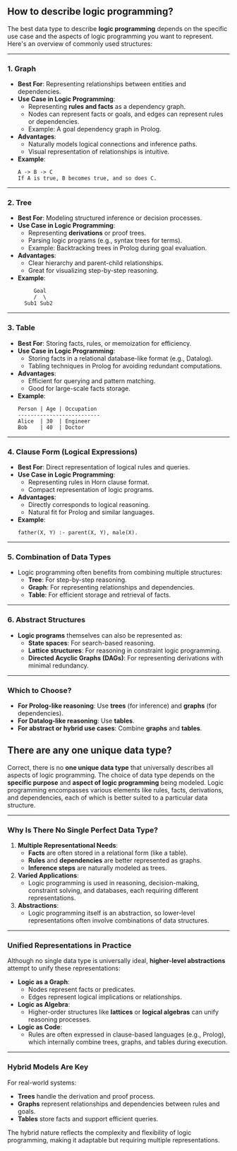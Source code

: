 ## How to describe logic programming?

The best data type to describe **logic programming** depends on the specific use case and the aspects of logic programming you want to represent. Here's an overview of commonly used structures:

---

### **1. Graph**
- **Best For**: Representing relationships between entities and dependencies.
- **Use Case in Logic Programming**:
  - Representing **rules and facts** as a dependency graph.
  - Nodes can represent facts or goals, and edges can represent rules or dependencies.
  - Example: A goal dependency graph in Prolog.
- **Advantages**:
  - Naturally models logical connections and inference paths.
  - Visual representation of relationships is intuitive.
- **Example**:
  ```text
  A -> B -> C
  If A is true, B becomes true, and so does C.
  ```

---

### **2. Tree**
- **Best For**: Modeling structured inference or decision processes.
- **Use Case in Logic Programming**:
  - Representing **derivations** or proof trees.
  - Parsing logic programs (e.g., syntax trees for terms).
  - Example: Backtracking trees in Prolog during goal evaluation.
- **Advantages**:
  - Clear hierarchy and parent-child relationships.
  - Great for visualizing step-by-step reasoning.
- **Example**:
  ```text
       Goal
       /  \
    Sub1 Sub2
  ```

---

### **3. Table**
- **Best For**: Storing facts, rules, or memoization for efficiency.
- **Use Case in Logic Programming**:
  - Storing facts in a relational database-like format (e.g., Datalog).
  - Tabling techniques in Prolog for avoiding redundant computations.
- **Advantages**:
  - Efficient for querying and pattern matching.
  - Good for large-scale facts storage.
- **Example**:
  ```text
  Person | Age | Occupation
  --------------------------
  Alice  | 30  | Engineer
  Bob    | 40  | Doctor
  ```

---

### **4. Clause Form (Logical Expressions)**
- **Best For**: Direct representation of logical rules and queries.
- **Use Case in Logic Programming**:
  - Representing rules in Horn clause format.
  - Compact representation of logic programs.
- **Advantages**:
  - Directly corresponds to logical reasoning.
  - Natural fit for Prolog and similar languages.
- **Example**:
  ```text
  father(X, Y) :- parent(X, Y), male(X).
  ```

---

### **5. Combination of Data Types**
- Logic programming often benefits from combining multiple structures:
  - **Tree**: For step-by-step reasoning.
  - **Graph**: For representing relationships and dependencies.
  - **Table**: For efficient storage and retrieval of facts.

---

### **6. Abstract Structures**
- **Logic programs** themselves can also be represented as:
  - **State spaces**: For search-based reasoning.
  - **Lattice structures**: For reasoning in constraint logic programming.
  - **Directed Acyclic Graphs (DAGs)**: For representing derivations with minimal redundancy.

---

### **Which to Choose?**
- **For Prolog-like reasoning**: Use **trees** (for inference) and **graphs** (for dependencies).
- **For Datalog-like reasoning**: Use **tables**.
- **For abstract or hybrid use cases**: Combine **graphs** and **tables**.


## There are any one unique data type?

Correct, there is no **one unique data type** that universally describes all aspects of logic programming. The choice of data type depends on the **specific purpose** and **aspect of logic programming** being modeled. Logic programming encompasses various elements like rules, facts, derivations, and dependencies, each of which is better suited to a particular data structure.

---

### Why Is There No Single Perfect Data Type?
1. **Multiple Representational Needs**:
   - **Facts** are often stored in a relational form (like a table).
   - **Rules** and **dependencies** are better represented as graphs.
   - **Inference steps** are naturally modeled as trees.
2. **Varied Applications**:
   - Logic programming is used in reasoning, decision-making, constraint solving, and databases, each requiring different representations.
3. **Abstractions**:
   - Logic programming itself is an abstraction, so lower-level representations often involve combinations of data structures.

---

### Unified Representations in Practice
Although no single data type is universally ideal, **higher-level abstractions** attempt to unify these representations:
- **Logic as a Graph**:
  - Nodes represent facts or predicates.
  - Edges represent logical implications or relationships.
- **Logic as Algebra**:
  - Higher-order structures like **lattices** or **logical algebras** can unify reasoning processes.
- **Logic as Code**:
  - Rules are often expressed in clause-based languages (e.g., Prolog), which internally combine trees, graphs, and tables during execution.

---

### Hybrid Models Are Key
For real-world systems:
- **Trees** handle the derivation and proof process.
- **Graphs** represent relationships and dependencies between rules and goals.
- **Tables** store facts and support efficient queries.

The hybrid nature reflects the complexity and flexibility of logic programming, making it adaptable but requiring multiple representations.